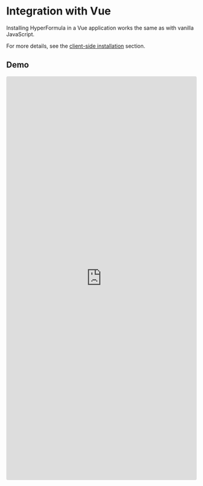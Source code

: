 # Integration with Vue

Installing HyperFormula in a Vue application works the same as with vanilla JavaScript.

For more details, see the [client-side installation](client-side-installation.md) section.

## Demo

<iframe
  src="https://codesandbox.io/p/devbox/github/handsontable/hyperformula-demos/tree/2.6.x/vue-3-demo"
  style="width:100%; height:1070px; border:0; border-radius: 4px; overflow:hidden;"
  title="handsontable/hyperformula-demos: vue-demo"
  allow="accelerometer; ambient-light-sensor; camera; encrypted-media; geolocation; gyroscope; hid; microphone; midi; payment; usb; vr; xr-spatial-tracking"
  sandbox="allow-autoplay allow-forms allow-modals allow-popups allow-presentation allow-same-origin allow-scripts">
</iframe>
